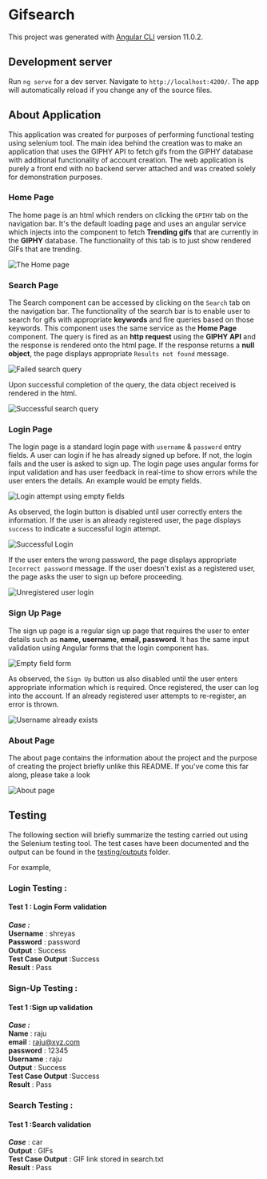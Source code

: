 # Gifsearch

This project was generated with [Angular CLI](https://github.com/angular/angular-cli) version 11.0.2.

## Development server

Run `ng serve` for a dev server. Navigate to `http://localhost:4200/`. The app will automatically reload if you change any of the source files.

## About Application

This application was created for purposes of performing functional testing using selenium tool. The main idea behind the creation was to make
an application that uses the GIPHY API to fetch gifs from the GIPHY database with additional functionality of account creation. The web application is purely a front end with no backend server attached and was created solely for demonstration purposes.

### Home Page

The home page is an html which renders on clicking the `GPIHY` tab on the navigation bar. It's the default loading page and uses an angular service which injects into the component to fetch __Trending gifs__ that are currently in the __GIPHY__ database. The functionality of this tab is to just show rendered GIFs that are trending.

![The Home page](images/Home%20page.jpg)

### Search Page

The Search component can be accessed by clicking on the `Search` tab on the navigation bar. The functionality of the search bar is to enable user to search for gifs with appropriate __keywords__ and fire queries based on those keywords. This component uses the same service as the __Home Page__ component. The query is fired as an __http request__ using the __GIPHY API__ and the response is rendered onto the html page. If the response returns a __null object__, the page displays appropriate `Results not found` message.

![Failed search query](images/Search%20fail.jpg)

Upon successful completion of the query, the data object received is rendered in the html.

![Successful search query](images/Search%20success.jpg)

### Login Page

The login page is a standard login page with `username` & `password` entry fields. A user can login if he has already signed up before. If not, the login fails and the user is asked to sign up. The login page uses angular forms for input validation and has user feedback in real-time to show errors while the user enters the details. An example would be empty fields.

![Login attempt using empty fields](images/Login%20empty%20fields.jpg)

As observed, the login button is disabled until user correctly enters the information. If the user is an already registered user, the page displays `success` to indicate a successful login attempt.

![Successful Login](images/Login%20success.jpg)

If the user enters the wrong password, the page displays appropriate `Incorrect password` message. If the user doesn't exist as a registered user, the page asks the user to sign up before proceeding.

![Unregistered user login](images/Login%20fail.jpg)

### Sign Up Page

The sign up page is a regular sign up page that requires the user to enter details such as __name, username, email, password__. It has the same input validation using Angular forms that the login component has.

![Empty field form](images/Signup%20empty%20fields.jpg)

As observed, the `Sign Up` button us also disabled until the user enters appropriate information which is required. Once registered, the user can log into the account. If an already registered user attempts to re-register, an error is thrown.

![Username already exists](images/Signup%20username%20exists.jpg)

### About Page

The about page contains the information about the project and the purpose of creating the project briefly unlike this README. If you've come this far along, please take a look

![About page](images/About.jpg)

## Testing

The following section will briefly summarize the testing carried out using the Selenium testing tool. The test cases have been documented and the output can be found in the [testing/outputs](/testing/outputs) folder.

For example,

### Login Testing :

#### Test 1 : Login Form validation
**_Case :_**  
**Username** : shreyas  
**Password** : password  
**Output** : Success <br>
**Test Case Output** :Success  
**Result** : Pass

### Sign-Up Testing :

#### Test 1 :Sign up validation  
**_Case :_**  
**Name** : raju  
**email** : raju@xyz.com  
**password** : 12345  
**Username** : raju  
**Output** : Success  
**Test Case Output** :Success  
**Result** : Pass

### Search Testing :

#### Test 1 :Search validation
**_Case_** : car  
__Output__ : GIFs    
__Test Case Output__ : GIF link stored in search.txt  
__Result__ : Pass
